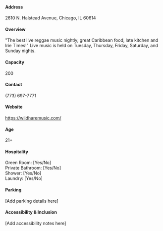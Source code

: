 #### Address

2610 N. Halstead Avenue, Chicago, IL 60614

#### Overview

"The best live reggae music nightly, great Caribbean food, late kitchen and Irie Times!" Live music is held on Tuesday, Thursday, Friday, Saturday, and Sunday nights.

#### Capacity

200

#### Contact

(773) 697-7771

#### Website

https://wildharemusic.com/

#### Age

21+

#### Hospitality

Green Room: [Yes/No]  
Private Bathroom: [Yes/No]  
Shower: [Yes/No]  
Laundry: [Yes/No]

#### Parking

[Add parking details here]

#### Accessibility & Inclusion

[Add accessibility notes here]
